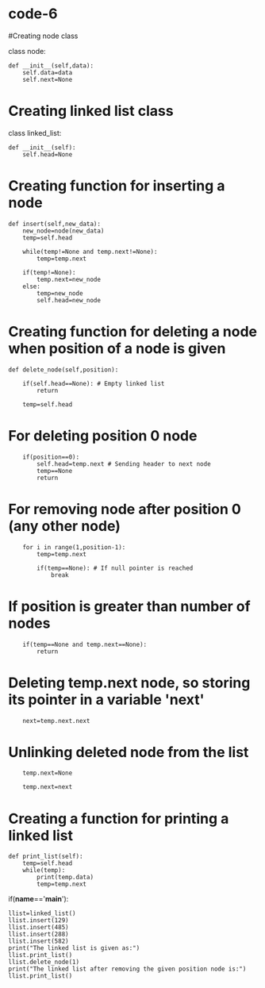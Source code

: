 # code-6
#Creating node class

class node:

    def __init__(self,data):
        self.data=data
        self.next=None

# Creating linked list class

class linked_list:

    def __init__(self):
        self.head=None


# Creating function for inserting a node

    def insert(self,new_data):
        new_node=node(new_data)
        temp=self.head

        while(temp!=None and temp.next!=None):
            temp=temp.next

        if(temp!=None):
            temp.next=new_node
        else:
            temp=new_node
            self.head=new_node

    
# Creating function for deleting a node when position of a node is given

    def delete_node(self,position):

        if(self.head==None): # Empty linked list
            return

        temp=self.head

# For deleting position 0 node


        if(position==0):
            self.head=temp.next # Sending header to next node
            temp==None
            return

# For removing node after position 0 (any other node)

        for i in range(1,position-1):
            temp=temp.next

            if(temp==None): # If null pointer is reached
                break

# If position is greater than number of nodes

        if(temp==None and temp.next==None):
            return
        

# Deleting temp.next node, so storing its pointer in a variable 'next'

        next=temp.next.next

# Unlinking deleted node from the list
        temp.next=None

        temp.next=next


# Creating a function for printing a linked list


    def print_list(self):
        temp=self.head
        while(temp):
            print(temp.data)
            temp=temp.next


if(__name__=='__main__'):

    llist=linked_list()
    llist.insert(129)
    llist.insert(485)
    llist.insert(288)
    llist.insert(582)
    print("The linked list is given as:")
    llist.print_list()
    llist.delete_node(1)
    print("The linked list after removing the given position node is:")
    llist.print_list()
    


